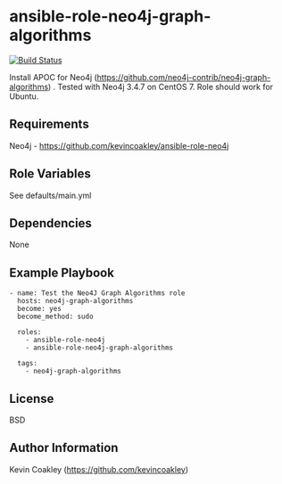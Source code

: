 ansible-role-neo4j-graph-algorithms
===================================

[![Build Status](https://travis-ci.org/kevincoakley/ansible-role-neo4j-graph-algorithms.svg?branch=master)](https://travis-ci.org/kevincoakley/ansible-role-neo4j-graph-algorithms)

Install APOC for Neo4j (https://github.com/neo4j-contrib/neo4j-graph-algorithms) . Tested with Neo4j 3.4.7 on CentOS 7. Role should work for Ubuntu. 

Requirements
------------

Neo4j - https://github.com/kevincoakley/ansible-role-neo4j

Role Variables
--------------

See defaults/main.yml

Dependencies
------------

None

Example Playbook
----------------
        
    - name: Test the Neo4J Graph Algorithms role
      hosts: neo4j-graph-algorithms
      become: yes
      become_method: sudo
    
      roles:
        - ansible-role-neo4j
        - ansible-role-neo4j-graph-algorithms
    
      tags:
        - neo4j-graph-algorithms

License
-------

BSD

Author Information
------------------

Kevin Coakley (https://github.com/kevincoakley)
